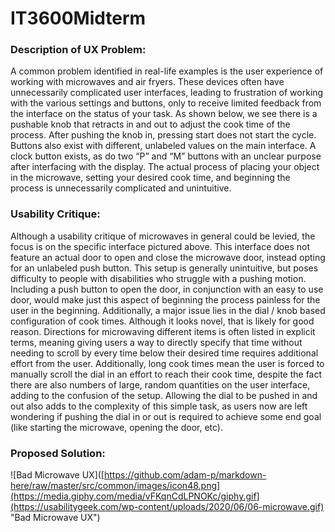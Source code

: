# IT3600Midterm

### Description of UX Problem:
A common problem identified in real-life examples is the user experience of working with microwaves and air fryers. These devices often have unnecessarily complicated user interfaces, leading to frustration of working with the various settings and buttons, only to receive limited feedback from the interface on the status of your task. As shown below, we see there is a pushable knob that retracts in and out to adjust the cook time of the process. After pushing the knob in, pressing start does not start the cycle. Buttons also exist with different, unlabeled values on the main interface. A clock button exists, as do two “P” and “M” buttons with an unclear purpose after interfacing with the display. The actual process of placing your object in the microwave, setting your desired cook time, and beginning the process is unnecessarily complicated and unintuitive. 


### Usability Critique: 

Although a usability critique of microwaves in general could be levied, the focus is on the specific interface pictured above. This interface does not feature an actual door to open and close the microwave door, instead opting for an unlabeled push button. This setup is generally unintuitive, but poses difficulty to people with disabilities who struggle with a pushing motion. Including a push button to open the door, in conjunction with an easy to use door, would make just this aspect of beginning the process painless for the user in the beginning. Additionally, a major issue lies in the dial / knob based configuration of cook times. Although it looks novel, that is likely for good reason. Directions for microwaving different items is often listed in explicit terms, meaning giving users a way to directly specify that time without needing to scroll by every time below their desired time requires additional effort from the user. Additionally, long cook times mean the user is forced to manually scroll the dial in an effort to reach their cook time, despite the fact there are also numbers of large, random quantities on the user interface, adding to the confusion of the setup. Allowing the dial to be pushed in and out also adds to the complexity of this simple task, as users now are left wondering if pushing the dial in or out is required to achieve some end goal (like starting the microwave, opening the door, etc). 


### Proposed Solution: 


![Bad Microwave UX]([https://github.com/adam-p/markdown-here/raw/master/src/common/images/icon48.png](https://media.giphy.com/media/vFKqnCdLPNOKc/giphy.gif](https://usabilitygeek.com/wp-content/uploads/2020/06/06-microwave.gif) "Bad Microwave UX")
